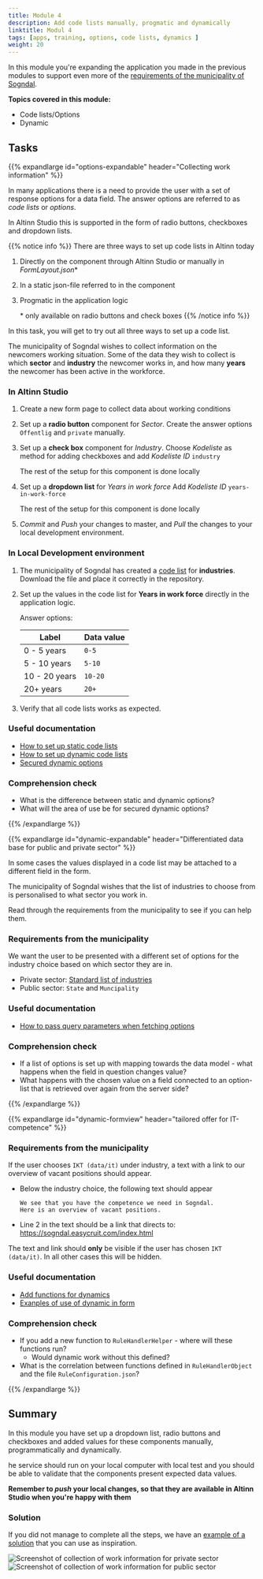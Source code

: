 ```yaml
---
title: Module 4
description: Add code lists manually, progmatic and dynamically
linktitle: Modul 4
tags: [apps, training, options, code lists, dynamics ]
weight: 20
---
```


In this module you're expanding the application you made in the previous modules to support even more of the [requirements of the municipality of Sogndal](../case/#krav-fra-kommunen).

**Topics covered in this module:**

- Code lists/Options
- Dynamic

## Tasks

{{% expandlarge id="options-expandable" header="Collecting work information" %}}

In many applications there is a need to provide the user with a set of response options for a data field.
The answer options are referred to as _code lists_ or _options_.

In Altinn Studio this is supported in the form of radio buttons, checkboxes and dropdown lists.

{{% notice info %}}
There are three ways to set up code lists in Altinn today
1. Directly on the component through Altinn Studio or manually in _FormLayout.json_\*
2. In a static json-file referred to in the component
3. Progmatic in the application logic

   \* only available on radio buttons and check boxes
{{% /notice info %}}

In this task, you will get to try out all three ways to set up a code list.


The municipality of Sogndal wishes to collect information on the newcomers working situation. Some of the data they wish to collect is which **sector** and **industry** the newcomer works in, and how many **years** the newcomer has been active in the workforce.


### In Altinn Studio

1. Create a new form page to collect data about working conditions

2. Set up a **radio button** component for _Sector_. Create the answer options `Offentlig` and `private` manually.

3. Set up a **check box** component for _Industry_.
   Choose _Kodeliste_ as method for adding checkboxes and add _Kodeliste ID_ `industry`

   The rest of the setup for this component is done locally

4. Set up a **dropdown list** for _Years in work force_
   Add _Kodeliste ID_ `years-in-work-force`

   The rest of the setup for this component is done locally

5. _Commit_ and _Push_ your changes to master, 
   and _Pull_ the changes to your local development environment.

### In Local Development environment

1. The municipality of Sogndal has created a [code list](../industry.json) for **industries**. Download the file and place it correctly in the repository.

2. Set up the values in the code list for **Years in work force** directly in the application logic.

   Answer options:

   Label         | Data value
   --------------|----------
   0 - 5 years   | `0-5`
   5 - 10 years  | `5-10`
   10 - 20 years | `10-20`
   20+ years     | `20+`

3. Verify that all code lists works as expected.

### Useful documentation

- [How to set up static code lists](/app/development/data/options/#static-codelists-from-the-application-repository)
- [How to set up dynamic code lists](/app/development/data/options/#dynamic-codelists-generated-runtime)
- [Secured dynamic options](/app/development/data/options/#secured-dynamic-options)

### Comprehension check
- What is the difference between static and dynamic options?
- What will the area of use be for secured dynamic options?

{{% /expandlarge %}}


{{% expandlarge id="dynamic-expandable" header="Differentiated data base for public and private sector" %}}

In some cases the values displayed in a code list may be attached to a different field in the form.

The municipality of Sogndal wishes that the list of industries to choose from is personalised to what sector you work in.

Read through the requirements from the municipality to see if you can help them.

### Requirements from the municipality

We want the user to be presented with a different set of options for the industry choice
based on which sector they are in.

- Private sector: [Standard list of industries](../industry.json)
- Public sector: `State` and `Muncipality`

### Useful documentation
- [How to pass query parameters when fetching options](/app/development/data/options/#pass-query-parameters-when-fetching-options)

### Comprehension check
- If a list of options is set up with mapping towards the data model - what happens when the field in question changes value?
- What happens with the chosen value on a field connected to an option-list that is retrieved over again from the server side?

{{% /expandlarge %}}

{{% expandlarge id="dynamic-formview" header="tailored offer for IT-competence" %}}

### Requirements from the municipality

If the user chooses `IKT (data/it)` under industry, a text with a link to our overview of vacant positions should appear.

- Below the industry choice, the following text should appear

    ```rich
    We see that you have the competence we need in Sogndal.
    Here is an overview of vacant positions.
    ```

- Line 2 in the text should be a link that directs to: 
https://sogndal.easycruit.com/index.html

The text and link should **only** be visible if the user has chosen `IKT (data/it)`. In all other cases this will be hidden.

### Useful documentation
- [Add functions for dynamics](/app/development/logic/dynamic/#add-or-edit-functions-for-dynamics)
- [Exanples of use of dynamic in form](/app/development/logic/dynamic/#example-usage-of-dynamics-on-an-appe)

### Comprehension check
- If you add a new function to `RuleHandlerHelper` - where will these functions run?
  - Would dynamic work without this defined?
- What is the correlation between functions defined in `RuleHandlerObject` and the file `RuleConfiguration.json`?

{{% /expandlarge %}}

## Summary

In this module you have set up a dropdown list, radio buttons and checkboxes and added values for these components manually, programmatically and dynamically.

he service should run on your local computer with local test
and you should be able to validate that the components present expected data values.

**Remember to _push_ your local changes, so that they are available in Altinn Studio when you're happy with them**

### Solution
If you did not manage to complete all the steps, we have an [example of a solution](https://altinn.studio/repos/ttd/tilflytter-sogndal-lf/src/branch/bolk/4) that you can use as inspiration.

![Screenshot of collection of work information for private sector](/app/app-dev-course/modul4/arbeidsopplysninger-privat-screenshot.png "Screenshot of collection of work information for private sector")
![Screenshot of collection of work information for public sector](/app/app-dev-course/modul4/arbeidsopplysninger-offentlig-screenshot.png "Screenshot of collection of work information for public sector")